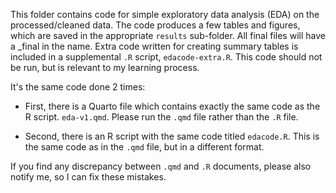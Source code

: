This folder contains code for simple exploratory data analysis (EDA) on the processed/cleaned data. The code produces a few tables and figures, which are saved in the appropriate `results` sub-folder. All final files will have a _final in the name. Extra code written for creating summary tables is included in a supplemental `.R` script, `edacode-extra.R`. This code should not be run, but is relevant to my learning process.

It's the same code done 2 times:

* First, there is a Quarto file which contains exactly the same code as the R script. `eda-v1.qmd`. Please run the `.qmd` file rather than the `.R` file.

* Second, there is an R script with the same code titled `edacode.R`. This is the same code as in the `.qmd` file, but in a different format.

If you find any discrepancy between `.qmd` and `.R` documents, please also notify me, so I can fix these mistakes.